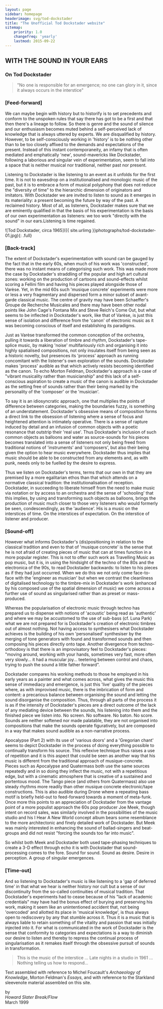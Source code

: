 ```yaml
---
layout: page
sidebar: homepage
headerimage: svg/tod-dockstader
title: "The Unofficial Tod Dockstader website"
sitemap:
    priority: 1.0
    changefreq: 'yearly'
    lastmod: 2015-09-22
---
```


## WITH THE SOUND IN YOUR EARS

### On Tod Dockstader

> "No one is responsible for an emergence; no one can glory in it, since it always occurs in the interstice"


### [Feed-forward]

We can maybe begin with history but to historify is to set precedents and conform to the unspoken rules that say there has got to be a first and that then there's a lineage to follow. So there is genre and the sound of silence and our enthusiasm becomes muted behind a self-perceived lack of knowledge that is always uttered by experts. We are disqualified by history. However, to be self-consciously working in 'history' is to be nothing other than to be too closely affixed to the demands and expectations of the present. Instead of this instant contemporaneity, an infamy that is often mediated and emphatically 'new',  sound-mavericks like Dockstader, following a laborious and singular vein of experimentation, seem to fall into a space that is neither musical nor traditional, neither past nor present.

Listening to Dockstader is like listening to an event as it unfolds for the first time. It is not to eavesdrop on a institutionalised and monologic music of the past,  but it is to embrace a form of musical polyphony that does not reduce the "diversity of time" to the hierarchic dimension of originators and imitators. With Dockstader we are invited to listen to sound as it emerges in its materiality: a present becoming the future by way of the past. A reclaimed history. Most of all, as listeners, Dockstader makes sure that we are eminently qualified in that the basis of his experimentation is the basis of our own experimentation as listeners:  we too work "directly with the sound" in our ears.Listening is time regained.

![Tod Dockstader, circa 1965]({{ site.urlimg }}photographs/tod-dockstader-01.jpg){: .full}

### [Back-track]

The extent of Dockstader's experimentation with sound can be gauged by the fact that in the early 60s, when much of his work was 'constructed', there was no instant means of categorising such work. This was made more the case by Dockstader's straddling of the popular and high art cultural zones: working on the production of cartoons and sound-effects whilst scoring a Fellini film and having his pieces played alongside those of Varèse. Yet, in the mid 60s such 'musique concrete' experiments were more or less a very fragmentary and dispersed form a minor subset of avant-garde classical music. The centre of gravity may have been Schaeffer's Groupe de Recherche Musicales and there may have been other nodal points like John Cage's Fontana Mix and Steve Reich's Come Out, but what seems to be inflected in Dockstader's work, like that of Varèse, is just this sense of isolation and difference from the 'canon' of electronic music as it was becoming conscious of itself and establishing its paradigms.

Just as Varèse transformed the common conception of the orchestra, pulling it towards a liberation of timbre and rhythm, Dockstader's tape-splice music, by making 'noise' multifariously rich and organising it into highly spatialised compositions, not only insulates itself from being seen as a historic novelty, but presences its 'process' approach as running concomitant with the listener's own exploration of the sounds. Dockstader makes 'process' audible as that which actively resists becoming identified as the canon. To echo Morton Feldman, Dockstader's approach is a case of "vibrant musicality rather than musicianship" and this lack of a self-conscious aspiration to create a music of the canon is audible in Dockstader as the setting free of sounds rather than their being marked by the personality of the 'composer' or the 'musician'.

To say it is an idiosyncratic approach, one that multiplies the points of difference between categories, making the boundaries fuzzy, is something of an understatement. Dockstader's obsessive means of composition forms a direct link to the obsession of listening where a sense of focus and heightened attention is intimately operative. There is a sense of rapture induced  by detail and an infusion of common objects with a poetic resonance that outstrip their 'real use'. Thus  Dockstader's inclusion of such common objects as balloons and water as source-sounds for his pieces becomes translated into a sense of listeners not only being freed from traditional notions of 'instruments' and 'composers', but also their being given the option to hear music everywhere. Dockstader thus implies that music should be able to be constructed from any elements and, as with punk, needs only to be fuelled by the desire to express.

Thus we listen on Dockstader's terms, terms that our own in that they are premised by a more egalitarian ethos than that which attends on a normative classical tradition: the institutionalisation of reception. Dockstader, in succeeding to liberate himself from the need to make music via notation or by access to an orchestra and the sense of 'schooling' that this implies,  by using and transforming such objects as balloons, brings the production of music much closer to those very listeners who would formerly be seen, condescendingly, as the 'audience'. His is a music on the interstices of time. On the interstices of expectation.  On the interstice of listener and producer.

### [Sound-off]

However what informs Dockstader's (dis)positioning in relation to the classical tradition and even to that of 'musique concrete' is the sense that he is not afraid of creating pieces of music that can at times function in a more popular register. This is not to offer such work as Travelling Music as pop music, but it is, in using the hindsight of the techno of the 80s and the electronica of the 90s, to read Dockstader backwards: to listen to his pieces as if they had just occurred. When we do this we not only come face-to-face with the 'engineer as musician' but when we contrast the cleanliness of digitalised technology to the timbre-mix in Dockstader's work (enhanced by his composed use of the spatial dimension of music) we come across a further use of sound as singularised rather than as preset or mass-produced.

Whereas the popularisation of electronic music through techno has prepared us to dispense with notions of 'acoustic' being read as 'authentic' and where we may be accustomed to the use of sub-bass (cf. Luna Park) what we are not prepared for is Dockstader's creation of electronic timbres out of almost nothing. Not having access to synthesisers what Dockstader achieves is the building of his own 'personalised' synthesiser by the merging of tone generators with found and transformed sounds and then composing his pieces directly onto tape. Another divergence from techno-orthodoxy is that there is an improvisatory feel to Dockstader's pieces: "moving around, working with your hands, sometimes very fast, more often very slowly... it had a muscular joy... teetering between control and chaos, trying to push the sound a little father forward".

Dockstader compares his working methods to those he employed in his early years as a painter and what comes across, what gives the music this sense of immediacy and emergence, is just this 'live' quality of the pieces where, as with improvised music, there is the imbrication of form and content: a precarious balance between organising the sound and letting the sound disorganise the composition. Thus, through all parts of the process it is as if the intensity of Dockstader's pieces are a direct outcome of the lack of any mediating device between the sounds, his listening into them and the finished piece we listen into. No screen. No software. No baton. No score. Sounds are neither softened nor made palatable, they are not organised into compositions that make the sounds operate figuratively, but are composed in a way that makes sound audible as a non-narrative process.

Apocalypse (Part 2) with its use of 'various doors' and a 'Gregorian chant' seems to depict Dockstader in the process of doing everything possible to continually transform his source. This reflexive technique thus raises a use of repetition and it is this aspect that could be seen as another way that his music is different from the traditional approach of musique-concrete. Pieces such as Apocalypse and Quatermass both use the same sources repeatedly and in so doing they inflect the music, not with a repetitious edge, but with a cinematic atmosphere that is creative of a sustained and portentous mood. The Tango piece (and others from Quatermass) also use steady rhythms more readily than other musique concrete electronic/tape constructions. This is also audible during Drone where a repeating bass motif is briefly held-out to feed-forward towards a moment of meta-funk. Once more this points to an appreciation of Dockstader from the vantage point of a more populist approach the 60s pop producer Joe Meek, though intent on record sales, was similarly involved in the possibilities of the music studio and his I Hear A New World concept album bears some resemblance to the more architectonic and finely detailed work of Dockstader. But Meek was mainly interested in enhancing the sound of ballad-singers and beat-groups and did not resist "forcing the sounds too far into music".

So whilst both Meek and Dockstader both used tape-phasing techniques to create a 3-D effect through echo it is with Dockstader that sound-processing comes to the fore. Sound for sound. Sound as desire. Desire in perception. A group of singular emergences.

### [Time-out]

And so listening to Dockstader's music is like listening to a 'gap of deferred time' in that what we hear is neither history nor cult but a sense of our discontinuity from the so-called continuities of musical tradition. That Dockstader's experiments had to cease because of his "lack of academic credentials" may have had the bonus effect of burying and preserving his work, making it seem like an unintentioned accident that, not being 'overcoded' and allotted its place in 'musical knowledge', is thus always open to rediscovery by any that stumble across it. Thus it is a music that is always liable to retain something of the vitality and passion that was initially injected into it. For what is communicated in the work of Dockstader is the sense that conformity to categories and expectations is a way to diminish our desire to listen and thereby to repress the continual process of singularisation as it remakes itself through the obsessive pursuit of sounds in transformation.</p>

> This is the music of the interstice ... Late nights in a studio in 1961 ... Nothing telling us how to respond...

<footer>
  <p class="small">Text assembled with reference to Michel Foucault's <em>Archaeology of Knowledge</em>, Morton Feldman's <em>Essays</em>, and with reference to the Starkland sleevenote material assembled on this site.</p>
  <div class="vcard">by
    <address class="author">
      <span class="fn">Howard Slater</span>
      <span class="organization-name">Break/Flow</span>
    </address>
    <time datetime="1999-03-01" class="published updated">March 1999</time>
  </div>
  
</footer>
